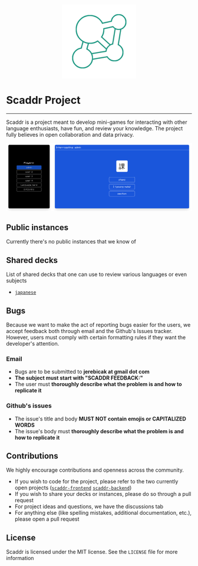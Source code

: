 
<p align="center">
    <img src=".imgs/icon.png" width="200"/>
</p>

# Scaddr Project 

---

Scaddr is a project meant to develop mini-games for interacting with other language enthusiasts, have fun, and review your knowledge. The project fully believes in open collaboration and data privacy. 

<p align="center">
    <img src=".imgs/preview.png" />
</p>

## Public instances

Currently there's no public instances that we know of 

## Shared decks 

List of shared decks that one can use to review various languages or even subjects

 - [`japanese`](decks/japanese)

## Bugs

Because we want to make the act of reporting bugs easier for the users, we accept feedback both through email and the Github's Issues tracker. However, users must comply with certain formatting rules if they want the developer's attention. 

### Email 

 - Bugs are to be submitted to **jerebicak at gmail dot com**
 - **The subject must start with "SCADDR FEEDBACK:"**
 - The user must **thoroughly describe what the problem is and how to replicate it**

### Github's issues

 - The issue's title and body **MUST NOT contain emojis or CAPITALIZED WORDS**
 - The issue's body must **thoroughly describe what the problem is and how to replicate it**

## Contributions 

We highly encourage contributions and openness across the community. 

 - If you wish to code for the project, please refer to the two currently open projects ([`scaddr-frontend`](https://github.com/scaddr/scaddr-frontend) [`scaddr-backend`](https://github.com/scaddr/scaddr-backend))
 - If you wish to share your decks or instances, please do so through a pull request
 - For project ideas and questions, we have the discussions tab
 - For anything else (like spelling mistakes, additional documentation, etc.), please open a pull request

## License 

Scaddr is licensed under the MIT license. See the `LICENSE` file for more information